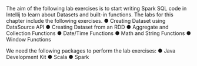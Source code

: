 The aim of the following lab exercises is to start writing Spark SQL code in Intellij to learn about Datasets and built-in functions.
The labs for this chapter include the following exercises.
●	Creating Dataset using DataSource API
●	Creating Dataset from an RDD
●	Aggregate and Collection Functions
●	Date/Time Functions
●	Math and String Functions
●	Window Functions

We need the following packages to perform the lab exercises: 
●	Java Development Kit
●	Scala
●	Spark
